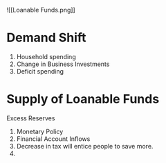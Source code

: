 ![[Loanable Funds.png]]
# Demand Shift
1. Household spending
2. Change in Business Investments
3. Deficit spending 
# Supply of Loanable Funds
Excess Reserves
1. Monetary Policy
2. Financial Account Inflows
3. Decrease in tax will entice people to save more.
4. 